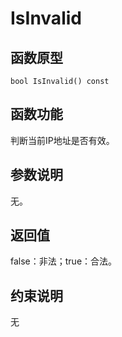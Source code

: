 # IsInvalid 

## 函数原型<a name="zh-cn_topic_0000001956458593_section1402mcpsimp"></a>

```
bool IsInvalid() const
```

## 函数功能<a name="zh-cn_topic_0000001956458593_section1405mcpsimp"></a>

判断当前IP地址是否有效。

## 参数说明<a name="zh-cn_topic_0000001956458593_section1408mcpsimp"></a>

无。

## 返回值<a name="zh-cn_topic_0000001956458593_section1411mcpsimp"></a>

false：非法；true：合法。

## 约束说明<a name="zh-cn_topic_0000001956458593_section1414mcpsimp"></a>

无

